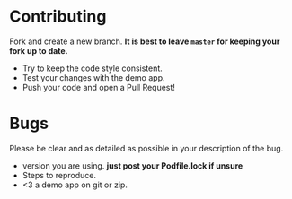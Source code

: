 # Contributing

Fork and create a new branch. **It is best to leave `master` for keeping your fork up to date.**
- Try to keep the code style consistent.
- Test your changes with the demo app.
- Push your code and open a Pull Request!

# Bugs

Please be clear and as detailed as possible in your description of the bug.
- version you are using. **just post your Podfile.lock if unsure**
- Steps to reproduce.
- <3 a demo app on git or zip.
